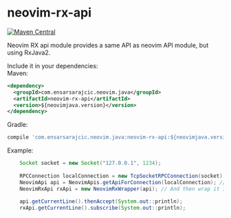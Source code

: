 # neovim-rx-api

[![Maven Central](https://maven-badges.herokuapp.com/maven-central/com.ensarsarajcic.neovim.java/neovim-rx-api/badge.svg)](https://maven-badges.herokuapp.com/maven-central/com.ensarsarajcic.neovim.java/neovim-rx-api)

Neovim RX api module provides a same API as neovim API module, but using RxJava2.

Include it in your dependencies:  
Maven:  
```xml
<dependency>
  <groupId>com.ensarsarajcic.neovim.java</groupId>
  <artifactId>neovim-rx-api</artifactId>
  <version>${neovimjava.version}</version>
</dependency>
```
Gradle:  
```groovy
compile 'com.ensarsarajcic.neovim.java:neovim-rx-api:${neovimjava.version}'
```

Example:
```java
    Socket socket = new Socket("127.0.0.1", 1234);
    
    RPCConnection localConnection = new TcpSocketRPCConnection(socket);
    NeovimApi api = NeovimApis.getApiForConnection(localConnection); // Create regular API
    NeovimRxApi rxApi = new NeovimRxWrapper(api); // And then wrap it in RxJava2 interface
    
    api.getCurrentLine().thenAccept(System.out::println);
    rxApi.getCurrentLine().subscribe(System.out::println);
```

